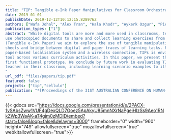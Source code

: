 ```yaml
---
title: "TIP: Tangible e-Ink Paper Manipulatives for Classroom Orchestration"
date: 2019-01-01
publishDate: 2019-12-12T10:12:15.828976Z
authors: ["Wafa Johal", "Alex Tran", "Hala Khodr", "Aykerk Ozgur", "Pierre Dillenbourg"]
publication_types: ["1"]
abstract: "While digital tools are more and more used in classrooms, teachers’ common practice remain to
use photocopied documents to share and collect learning exercises from their students. With TIP
(Tangible e-Ink Paper) we aim to explore the use of tangible manipulatives to interact with paper
sheets and bridge between digital and paper traces of learning tasks. Featuring an e-Ink display, a
paper-based localisation system and a wireless connection, TIPs is envisioned to be used as a versatile
tool across various curriculum activities. In this paper, we present the design principle of TIPs and a
first functional prototype. We conclude by future work in evaluating TIPs as a distributed sensor for
teacher in their classroom, including learning scenario examples to illustrate our statements.
"
url_pdf: "files/papers/tip.pdf"
featured: false
projects: ["tip","cellulo"]
publication: "*[Proceedings of the 31ST AUSTRALIAN CONFERENCE ON HUMAN-COMPUTER-INTERACTION (OZCHI'19)]*"
---
```


{{< gdocs  src="https://docs.google.com/presentation/d/e/2PACX-1vSAbsZww1VUF4gDexQLD7Goez5ApAkyU85mnNXrNaPgeiHIzSs9Aeo1RNkZWp3WaAK-aT4gjm0zMDID/embed?start=false&loop=false&delayms=3000" frameborder="0" width="960" height="749" allowfullscreen="true" mozallowfullscreen="true" webkitallowfullscreen="true">}}
